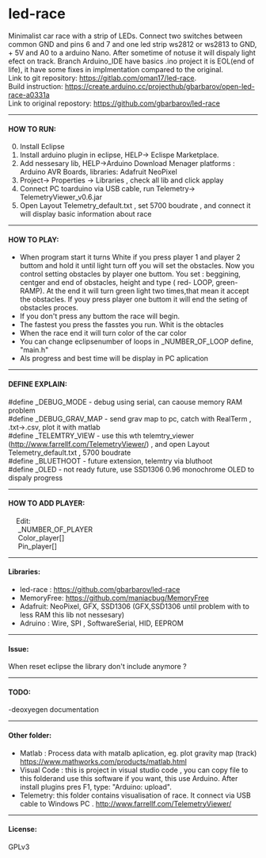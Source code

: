 # led-race
Minimalist car race with a strip of LEDs.
Connect two switches between common GND and pins 6 and 7 and one led strip ws2812 or ws2813 to  GND, + 5V and A0 to a arduino Nano. After sometime of notuse it will dispaly light efect on track. Branch Arduino_IDE have basics .ino project it is EOL(end of life), it have some fixes in implmentation compared to the original.   
Link to git repository: https://gitlab.com/oman17/led-race.   
Build instruction: https://create.arduino.cc/projecthub/gbarbarov/open-led-race-a0331a  
Link to original repostory: https://github.com/gbarbarov/led-race



___
#### HOW TO RUN:

0. Install Eclipse
1. Install arduino plugin in eclipse, HELP-> Eclispe Marketplace.
2. Add nessesary lib, HELP->Arduino Download Menager
platforms : Arduino AVR Boards, 
libraries: Adafruit NeoPixel
3. Project-> Properties -> Libraries , check all lib and click applay
4. Connect PC toarduino via USB cable, run Telemetry-> TelemetryViewer_v0.6.jar
5. Open Layout Telemetry_default.txt , set 5700 boudrate  , and connect it will display basic information about race

___
#### HOW TO PLAY: 
-  When program start it turns White if you press player 1 and player 2 buttom and hold it until light turn off you will set the obstacles. Now you control setting obstacles by player one buttom. You set : beggining, centger and end of obstacles, height and type ( red- LOOP, green-  RAMP). At the end it will turn green light two times,that mean it accept the obstacles. If youy press player one buttom it will end the seting of obstacles proces.
- If you don't press any buttom the race will begin. 
- The fastest you press the fasstes you run. Whit is the obtacles 
- When the race end it will turn color of the car color
- You can change eclipsenumber of loops in _NUMBER_OF_LOOP define, "main.h"
- Als progress and best time will be display in PC aplication

___
#### DEFINE EXPLAIN:  
#define _DEBUG_MODE		- debug using serial, can caouse memory RAM problem  
#define _DEBUG_GRAV_MAP	- send grav map to pc, catch with RealTerm , .txt->.csv, plot it with matlab  
#define _TELEMTRY_VIEW 	- use this wth telemtry_viewer (http://www.farrellf.com/TelemetryViewer/) , and open Layout Telemetry_default.txt , 5700 boudrate  
#define _BLUETHOOT		-  future extension, telemtry via bluthoot  
#define _OLED			- not ready future, use SSD1306 0.96 monochrome OLED to dispaly progress  
___
#### HOW TO ADD PLAYER:  
&nbsp;&nbsp;&nbsp;	Edit:  
&nbsp;&nbsp;&nbsp;&nbsp;	_NUMBER_OF_PLAYER   
&nbsp;&nbsp;&nbsp;&nbsp;	Color_player[]  
&nbsp;&nbsp;&nbsp;&nbsp;	Pin_player[]  

___
#### Libraries:  
- led-race : https://github.com/gbarbarov/led-race
- MemoryFree:  https://github.com/maniacbug/MemoryFree
- Adafruit: NeoPixel, GFX, SSD1306 (GFX,SSD1306 until problem with to less RAM this lib not nessesary)
- Adruino : Wire, SPI , SoftwareSerial, HID, EEPROM

___
#### Issue:  
When reset eclipse the library don't include anymore ?

___
#### TODO:  
-deoxyegen documentation

___
#### Other folder:  
- Matlab : Process data with matalb aplication, eg. plot gravity map (track) https://www.mathworks.com/products/matlab.html
- Visual Code : this is project in   visual studio code , you can copy file to this folderand use this software if you want, this use Arduino. After install plugins  pres F1, type: "Arduino: upload".
- Telemetry: this folder contains visualisation of race. It connect via USB cable to Windows PC . http://www.farrellf.com/TelemetryViewer/

___
#### License:  
GPLv3 